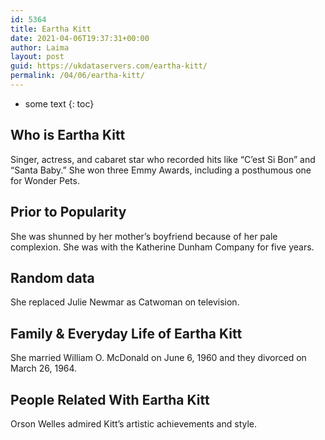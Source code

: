 ```yaml
---
id: 5364
title: Eartha Kitt
date: 2021-04-06T19:37:31+00:00
author: Laima
layout: post
guid: https://ukdataservers.com/eartha-kitt/
permalink: /04/06/eartha-kitt/
---
```


* some text
{: toc}


## Who is Eartha Kitt
                  
                  
                  
Singer, actress, and cabaret star who recorded hits like &#8220;C&#8217;est Si Bon&#8221; and &#8220;Santa Baby.&#8221; She won three Emmy Awards, including a posthumous one for Wonder Pets.
                  
              
            
              
            
                
                
                
## Prior to Popularity
                  
                  
                  
She was shunned by her mother&#8217;s boyfriend because of her pale complexion. She was with the Katherine Dunham Company for five years.
                  
              
            
              
            
                
                
                
## Random data
                  
                  
                  
She replaced Julie Newmar as Catwoman on television.
                  
              
            
              
            
                
                
                
## Family & Everyday Life of Eartha Kitt
                  
                  
                  
She married William O. McDonald on June 6, 1960 and they divorced on March 26, 1964.
                  
              
            
              
            
                
                
                
## People Related With Eartha Kitt
                  
                  
                  
Orson Welles admired Kitt&#8217;s artistic achievements and style.
                  
              
            
              
            
                
              
            
              
              
            
            
              
            
          
          
          